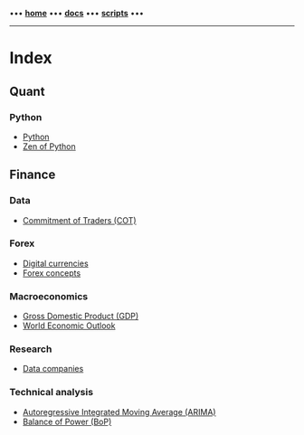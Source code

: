 [//]: # "START - Navigation between Markdown pages inside of GitHub."

••• **[home](/README.md)** ••• **[docs](/docs/index.md)** ••• **[scripts](/scripts/index.md)** •••

[//]: # "END - Navigation between Markdown pages inside of GitHub."

---

# Index

## Quant

### Python 

- [Python](/docs/quant_python/python.md)
- [Zen of Python](/docs/quant_python/python_zen.md)

## Finance

### Data

- [Commitment of Traders (COT)](/docs/finance_data/cot_commitments-of-traders.md)

### Forex

- [Digital currencies](/docs/finance_forex/digital-currencies.md)
- [Forex concepts](/docs/finance_forex/forex-concepts.md)

### Macroeconomics

- [Gross Domestic Product (GDP)](/docs/finance_macroeconomics/gdp_gross-domestic-product.md)
- [World Economic Outlook](/docs/finance_macroeconomics/world-economic-outlook.md)

### Research 

- [Data companies](/docs/finance_research/data-companies.md)

### Technical analysis

- [Autoregressive Integrated Moving Average (ARIMA)](/docs/finance_technical-analysis/autoregressive-integrated-ma.md)
- [Balance of Power (BoP)](/docs/finance_technical-analysis/balance-of-power.md)

